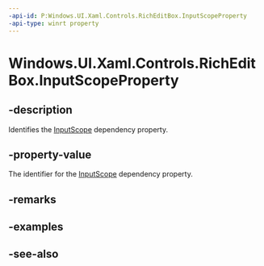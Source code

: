 ```yaml
---
-api-id: P:Windows.UI.Xaml.Controls.RichEditBox.InputScopeProperty
-api-type: winrt property
---
```


<!-- Property syntax
public Windows.UI.Xaml.DependencyProperty InputScopeProperty { get; }
-->

# Windows.UI.Xaml.Controls.RichEditBox.InputScopeProperty

## -description
Identifies the [InputScope](richeditbox_inputscope.md) dependency property.



## -property-value
The identifier for the [InputScope](richeditbox_inputscope.md) dependency property.

## -remarks

## -examples

## -see-also
